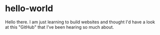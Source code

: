 # hello-world

Hello there. I am just learning to build websites and thought I'd have a look at 
this "GitHub" that I've been hearing so much about.
